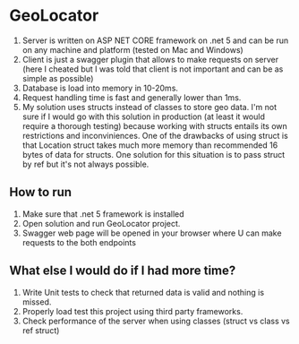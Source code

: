 # GeoLocator
1. Server is written on ASP NET CORE framework on .net 5 and can be run on any machine and platform (tested on Mac and Windows)
2. Client is just a swagger plugin that allows to make requests on server (here I cheated but I was told that client is not important and can be as simple as possible)
3. Database is load into memory in 10-20ms.
4. Request handling time is fast and generally lower than 1ms.
5. My solution uses structs instead of classes to store geo data. I'm not sure if I would go with this solution in production (at least it would require a thorough testing) because working with structs entails its own restrictions and inconviniences. One of the drawbacks of using struct is that Location struct takes much more memory than recommended 16 bytes of data for structs. One solution for this situation is to pass struct by ref but it's not always possible.

## How to run
1. Make sure that .net 5 framework is installed
2. Open solution and run GeoLocator project.
3. Swagger web page will be opened in your browser where U can make requests to the both endpoints

## What else I would do if I had more time?
1. Write Unit tests to check that returned data is valid and nothing is missed.
2. Properly load test this project using third party frameworks.
3. Check performance of the server when using classes (struct vs class vs ref struct)